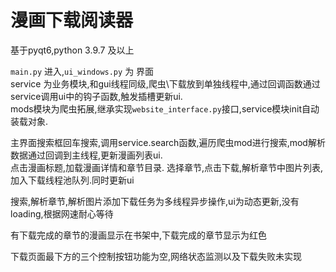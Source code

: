 # 漫画下载阅读器

基于pyqt6,python 3.9.7 及以上

`main.py` 进入,`ui_windows.py` 为 界面  
service 为业务模块,和gui线程同级,爬虫\下载放到单独线程中,通过回调函数通过service调用ui中的钩子函数,触发插槽更新ui.  
mods模块为爬虫拓展,继承实现`website_interface.py`接口,service模块init自动装载对象.

主界面搜索框回车搜索,调用service.search函数,遍历爬虫mod进行搜索,mod解析数据通过回调到主线程,更新漫画列表ui.  
点击漫画标题,加载漫画详情和章节目录. 选择章节,点击下载,解析章节中图片列表,加入下载线程池队列.同时更新ui

搜索,解析章节,解析图片添加下载任务为多线程异步操作,ui为动态更新,没有loading,根据网速耐心等待

有下载完成的章节的漫画显示在书架中,下载完成的章节显示为红色

下载页面最下方的三个控制按钮功能为空,网络状态监测以及下载失败未实现







